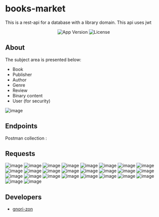 # books-market

This is a rest-api for a database with a library domain. This api uses jwt

<p align="center">
   <img src="https://img.shields.io/badge/Version-1.0-important" alt="App Version">
   <img src="https://img.shields.io/badge/Lecense-MIT-9cf" alt="License">
</p>

## About
The subject area is presented below:
- Book
- Publisher
- Author
- Genre
- Review
- Binary content
- User (for security)


![image](https://user-images.githubusercontent.com/108410527/231844395-bff6aa61-ff26-48d8-bd10-beec3d7245c6.png)


## Endpoints
Postman collection : 

## Requests
![image](https://user-images.githubusercontent.com/108410527/231857829-43271a64-ea38-4876-a38f-78598e70bce7.png)
![image](https://user-images.githubusercontent.com/108410527/231857903-3e5006ae-9302-495a-9cb2-90bc15a83db0.png)
![image](https://user-images.githubusercontent.com/108410527/231857967-7b671800-2d33-45ad-8c2a-ceb08d2a1f39.png)
![image](https://user-images.githubusercontent.com/108410527/231858015-5cdb0774-9ca8-4d3c-8603-d0b8316d654b.png)
![image](https://user-images.githubusercontent.com/108410527/231858191-4ce5d590-e50c-42db-b2ff-3a930feb2740.png)
![image](https://user-images.githubusercontent.com/108410527/231858250-8eac1441-49db-4180-a566-5de5d174b155.png)
![image](https://user-images.githubusercontent.com/108410527/231858322-7465d6ad-0db6-4cbb-b776-7f5dfd579f24.png)
![image](https://user-images.githubusercontent.com/108410527/231858358-debb23d2-6b46-47c0-a2f7-5a862063c95b.png)
![image](https://user-images.githubusercontent.com/108410527/231858385-67474ff9-089e-4eba-ad79-3e74798099b7.png)
![image](https://user-images.githubusercontent.com/108410527/231858413-522ee102-3b1b-4ef4-a88c-25f9ab90daa6.png)
![image](https://user-images.githubusercontent.com/108410527/231858452-8ebc65c9-d2e5-47a2-ac8b-1cc7f30a2542.png)
![image](https://user-images.githubusercontent.com/108410527/231858498-6fb17fa6-3c66-4c78-8389-86a1a7525a44.png)
![image](https://user-images.githubusercontent.com/108410527/231858521-f63878e9-4990-42d1-b4ab-faf05c947a3e.png)
![image](https://user-images.githubusercontent.com/108410527/231858568-6676cd64-c26e-4921-b61d-1af3524e0b09.png)
![image](https://user-images.githubusercontent.com/108410527/231858609-c53f5aeb-b3b9-4c17-917b-06346b116f95.png)
![image](https://user-images.githubusercontent.com/108410527/231858631-55b949e9-09de-4319-a4b0-340cbcc51a97.png)
![image](https://user-images.githubusercontent.com/108410527/231858657-941999b2-7845-44bd-a2f9-116642241419.png)
![image](https://user-images.githubusercontent.com/108410527/231858691-30450e09-babe-4efd-8a5b-a1a3b5f41a8c.png)
![image](https://user-images.githubusercontent.com/108410527/231858754-7363692c-ca18-47f0-ab77-dfe5ee4d058b.png)
![image](https://user-images.githubusercontent.com/108410527/231858717-a7fa6444-e60b-4cf9-8527-14e58aaba16f.png)
![image](https://user-images.githubusercontent.com/108410527/231858820-516caf51-560e-4ddc-852e-e079acb23100.png)
![image](https://user-images.githubusercontent.com/108410527/231858852-7245aa20-4c83-4df6-af47-d9e7ef2cbc20.png)
![image](https://user-images.githubusercontent.com/108410527/231858892-687808e9-f91a-44ec-9e02-0fffd9b036a0.png)
![image](https://user-images.githubusercontent.com/108410527/231858936-3637367a-236e-41d7-8d65-a5db54f00f8b.png)
![image](https://user-images.githubusercontent.com/108410527/231858971-f1b8d926-95da-45cb-b7ea-ec9f00da3d39.png)
![image](https://user-images.githubusercontent.com/108410527/231858993-765bf2aa-2dc6-475a-b6f0-56a8f7cca0fe.png)


## Developers

- [gnori-zon](https://github.com/gnori-zon)

